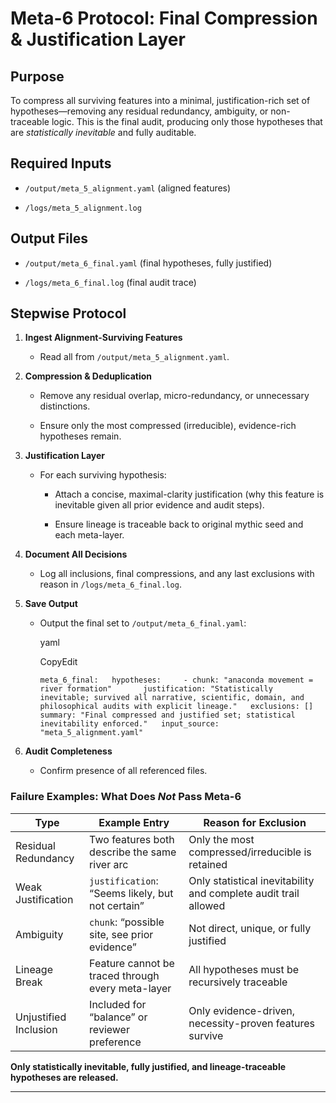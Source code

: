 # **Meta-6 Protocol: Final Compression & Justification Layer**

## Purpose

To compress all surviving features into a minimal, justification-rich set of hypotheses—removing any residual redundancy, ambiguity, or non-traceable logic. This is the final audit, producing only those hypotheses that are _statistically inevitable_ and fully auditable.

## Required Inputs

- `/output/meta_5_alignment.yaml` (aligned features)
    
- `/logs/meta_5_alignment.log`
    

## Output Files

- `/output/meta_6_final.yaml` (final hypotheses, fully justified)
    
- `/logs/meta_6_final.log` (final audit trace)
    

## Stepwise Protocol

1. **Ingest Alignment-Surviving Features**
    
    - Read all from `/output/meta_5_alignment.yaml`.
        
2. **Compression & Deduplication**
    
    - Remove any residual overlap, micro-redundancy, or unnecessary distinctions.
        
    - Ensure only the most compressed (irreducible), evidence-rich hypotheses remain.
        
3. **Justification Layer**
    
    - For each surviving hypothesis:
        
        - Attach a concise, maximal-clarity justification (why this feature is inevitable given all prior evidence and audit steps).
            
        - Ensure lineage is traceable back to original mythic seed and each meta-layer.
            
4. **Document All Decisions**
    
    - Log all inclusions, final compressions, and any last exclusions with reason in `/logs/meta_6_final.log`.
        
5. **Save Output**
    
    - Output the final set to `/output/meta_6_final.yaml`:
        
        yaml
        
        CopyEdit
        
        `meta_6_final:   hypotheses:     - chunk: "anaconda movement = river formation"       justification: "Statistically inevitable; survived all narrative, scientific, domain, and philosophical audits with explicit lineage."   exclusions: []   summary: "Final compressed and justified set; statistical inevitability enforced."   input_source: "meta_5_alignment.yaml"`
        
6. **Audit Completeness**
    
    - Confirm presence of all referenced files.

### Failure Examples: What Does _Not_ Pass Meta-6

|Type|Example Entry|Reason for Exclusion|
|---|---|---|
|Residual Redundancy|Two features both describe the same river arc|Only the most compressed/irreducible is retained|
|Weak Justification|`justification`: “Seems likely, but not certain”|Only statistical inevitability and complete audit trail allowed|
|Ambiguity|`chunk`: “possible site, see prior evidence”|Not direct, unique, or fully justified|
|Lineage Break|Feature cannot be traced through every meta-layer|All hypotheses must be recursively traceable|
|Unjustified Inclusion|Included for “balance” or reviewer preference|Only evidence-driven, necessity-proven features survive|

**Only statistically inevitable, fully justified, and lineage-traceable hypotheses are released.**

---